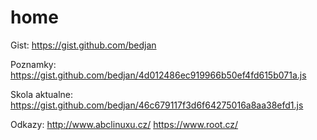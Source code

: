 # home

Gist:
https://gist.github.com/bedjan

Poznamky:
https://gist.github.com/bedjan/4d012486ec919966b50ef4fd615b071a.js

Skola aktualne:
https://gist.github.com/bedjan/46c679117f3d6f64275016a8aa38efd1.js

Odkazy:
http://www.abclinuxu.cz/
https://www.root.cz/
